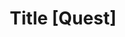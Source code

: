 ---
name: Any other question you have
about: Describe it here
title: Title [Quest]
labels: ''
assignees: ''
---